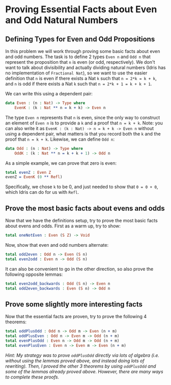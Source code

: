 # Proving Essential Facts about Even and Odd Natural Numbers

## Defining Types for Even and Odd Propositions

In this problem we will work through proving some basic facts about even and odd numbers. The task is to define 2 types `Even n` and `Odd n` that represent the proposition that `n` is even (or odd, respectively). We don't want to talk about divisibility and actually dividing natural numbers (Idris has no implementation of `Fractional Nat`), so we want to use the easier definition that `n` is even if there exists a Nat `k` such that `n = 2*k = k + k`, and `n` is odd if there exists a Nat `k` such that `n = 2*k + 1 = k + k + 1`.

We can write this using a dependent pair:

```idris
data Even : (n : Nat) -> Type where
    EvenK : (k : Nat ** n = k + k) -> Even n
```

The type `Even n` represents that `n` is even, since the only way to construct an element of `Even n` is to provide a `k` and a proof that `n = k + k`. Note: you can also write it as `EvenK : (k : Nat) -> n = k + k -> Even n` without using a dependent pair, what matters is that you record both the `k` and the proof that `n = k + k`. Likewise, we can define `Odd n`:

```idris
data Odd : (n : Nat) -> Type where
    OddK : (k : Nat ** n = k + k + 1) -> Odd n
```

As a simple example, we can prove that zero is even:
```idris
total evenZ : Even Z
evenZ = EvenK (0 ** Refl)
```
Specifically, we chose `k` to be 0, and just needed to show that `0 = 0 + 0`, which Idris can do for us with `Refl`.

## Prove the most basic facts about evens and odds

Now that we have the definitions setup, try to prove the most basic facts about evens and odds. First as a warm up, try to show:

```idris
total oneNotEven : Even (S Z) -> Void
```

Now, show that even and odd numbers alternate:

```idris
total odd2even : Odd n -> Even (S n)
total even2odd : Even n -> Odd (S n)
```

It can also be convenient to go in the other direction, so also prove the following opposite lemmas:

```idris
total even2odd_backwards : Odd (S n) -> Even n
total odd2even_backwards : Even (S n) -> Odd n
```

## Prove some slightly more interesting facts

Now that the essential facts are proven, try to prove the following 4 theorems:

```idris
total oddPlusOdd : Odd n -> Odd m -> Even (n + m)
total oddPlusEven : Odd n -> Even m -> Odd (n + m)
total evenPlusOdd : Even n -> Odd m -> Odd (n + m)
total evenPlusEven : Even n -> Even m -> Even (n + m)
```

*Hint: My strategy was to prove `oddPlusOdd` directly via lots of algebra (i.e. without using the lemmas proved above, and instead doing lots of rewriting). Then, I proved the other 3 theorems by using `oddPlusOdd` and some of the lemmas already proved above. However, there are many ways to complete these proofs.*
